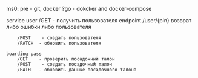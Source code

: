 ms0: pre
    - git, docker ?go 
    - dokcker and docker-compose

service
    user
        /GET    - получить пользователя
        endpoint /user/{pin}
        возврат либо ошибки либо пользователя

        /POST    - создать пользователя
        /PATCH  - обновить пользователя
    
    boarding pass
        /GET    - проверить посадочный талон
        /POST    - создать посадочный талон
        /PATH   - обновить данные посадочного талона 

